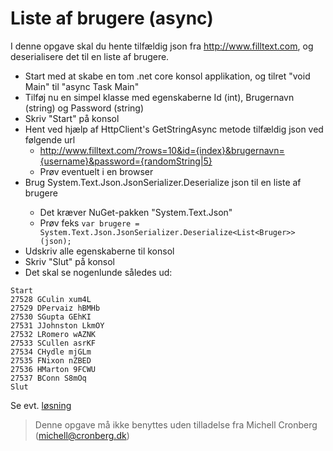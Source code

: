﻿# Liste af brugere (async)

I denne opgave skal du hente tilfældig json fra http://www.filltext.com, og deserialisere det til en liste af brugere.

- Start med at skabe en tom .net core konsol applikation, og tilret "void Main" til "async Task Main"
- Tilføj nu en simpel klasse med egenskaberne Id (int), Brugernavn (string) og Password (string)
- Skriv "Start" på konsol
- Hent ved hjælp af HttpClient's GetStringAsync metode tilfældig json ved følgende url
	- http://www.filltext.com/?rows=10&id={index}&brugernavn={username}&password={randomString|5}
	- Prøv eventuelt i en browser
- Brug System.Text.Json.JsonSerializer.Deserialize<T> json til en liste af brugere
	- Det kræver NuGet-pakken "System.Text.Json"
	- Prøv feks ```var brugere = System.Text.Json.JsonSerializer.Deserialize<List<Bruger>>(json);```
- Udskriv alle egenskaberne til konsol
- Skriv "Slut" på konsol
- Det skal se nogenlunde således ud:

```
Start
27528 GCulin xum4L
27529 DPervaiz hBMHb
27530 SGupta GEhKI
27531 JJohnston LkmOY
27532 LRomero wAZNK
27533 SCullen asrKF
27534 CHydle mjGLm
27535 FNixon nZBED
27536 HMarton 9FCWU
27537 BConn S8mOq
Slut
```

Se evt. [løsning](https://github.com/devcronberg/undervisning-cs-opgaver/blob/master/async-findbrugere/Program.cs)

<!-- footerstart -->
> Denne opgave må ikke benyttes uden tilladelse fra Michell Cronberg (michell@cronberg.dk)
<!-- footerslut -->
